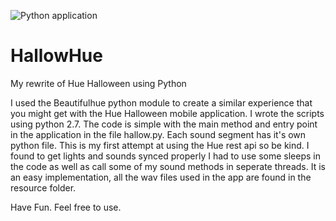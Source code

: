 ![Python application](https://github.com/deanml/HallowHue/workflows/Python%20application/badge.svg)

HallowHue
=========

My rewrite of Hue Halloween using Python

I used the Beautifulhue python module to create a similar experience
that you might get with the Hue Halloween mobile application.  I wrote the scripts
using python 2.7.  The code is simple with the main method and entry point in the application 
in the file hallow.py.  Each sound segment has it's own python file.  This is my first 
attempt at using the Hue rest api so be kind.  I found to get lights and sounds synced properly
I had to use some sleeps in the code as well as call some of my sound methods in seperate threads.
It is an easy implementation, all the wav files used in the app are found in the resource folder.

Have Fun.  Feel free to use.

